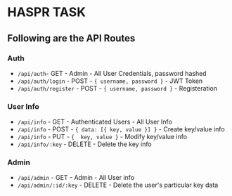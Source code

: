 # HASPR TASK

## Following are the API Routes
### Auth
- `/api/auth`- GET - Admin - All User Credentials, password hashed
- `/api/auth/login` - POST - `{ username, password }` - JWT Token
- `/api/auth/register` - POST - `{ username, password }` - Registeration
### User Info
- `/api/info` - GET - Authenticated Users - All User Info
- `/api/info` - POST - `{ data: [{ key, value }] }` - Create key/value info
- `/api/info` - PUT - `{  key, value }` - Modify key/value info
- `/api/info/:key` - DELETE - Delete the key info
### Admin
- `/api/admin` - GET - Admin - All User info
- `/api/admin/:id/:key` - DELETE - Delete the user's particular key data